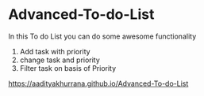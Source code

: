 # Advanced-To-do-List
In this To do List you can do some awesome functionality 
  1. Add task with priority
  2. change task and priority
  3. Filter task on basis of Priority

 https://aadityakhurrana.github.io/Advanced-To-do-List
